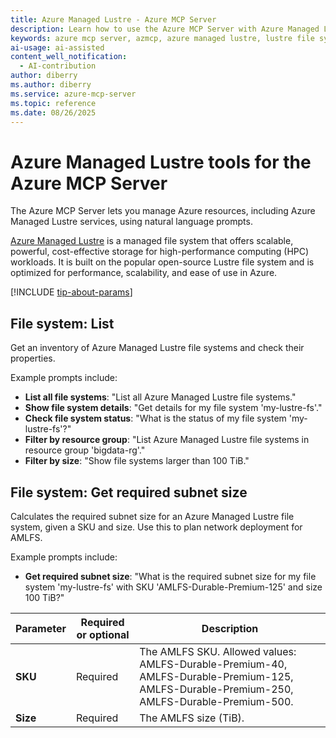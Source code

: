 ```yaml
---
title: Azure Managed Lustre - Azure MCP Server
description: Learn how to use the Azure MCP Server with Azure Managed Lustre to create, run, and analyze Lustre file systems for your applications.
keywords: azure mcp server, azmcp, azure managed lustre, lustre file systems
ai-usage: ai-assisted
content_well_notification: 
  - AI-contribution
author: diberry
ms.author: diberry
ms.service: azure-mcp-server
ms.topic: reference
ms.date: 08/26/2025
---
```


# Azure Managed Lustre tools for the Azure MCP Server

The Azure MCP Server lets you manage Azure resources, including Azure Managed Lustre services, using natural language prompts. 

[Azure Managed Lustre](/azure/azure-managed-lustre/amlfs-overview) is a managed file system that offers scalable, powerful, cost-effective storage for high-performance computing (HPC) workloads. It is built on the popular open-source Lustre file system and is optimized for performance, scalability, and ease of use in Azure.

[!INCLUDE [tip-about-params](../includes/tools/parameter-consideration.md)]

## File system: List

Get an inventory of Azure Managed Lustre file systems and check their properties.

Example prompts include:

- **List all file systems**: "List all Azure Managed Lustre file systems."
- **Show file system details**: "Get details for my file system 'my-lustre-fs'."
- **Check file system status**: "What is the status of my file system 'my-lustre-fs'?"
- **Filter by resource group**: "List Azure Managed Lustre file systems in resource group 'bigdata-rg'."
- **Filter by size**: "Show file systems larger than 100 TiB."

## File system: Get required subnet size

Calculates the required subnet size for an Azure Managed Lustre file system, given a SKU and size. Use this to plan network deployment for AMLFS.

Example prompts include:

- **Get required subnet size**: "What is the required subnet size for my file system 'my-lustre-fs' with SKU 'AMLFS-Durable-Premium-125' and size 100 TiB?"

| Parameter |  Required or optional | Description |
|-----------------------|----------------------|-------------|
| **SKU** |  Required | The AMLFS SKU. Allowed values: AMLFS-Durable-Premium-40, AMLFS-Durable-Premium-125, AMLFS-Durable-Premium-250, AMLFS-Durable-Premium-500. |
| **Size** |  Required | The AMLFS size (TiB). |
